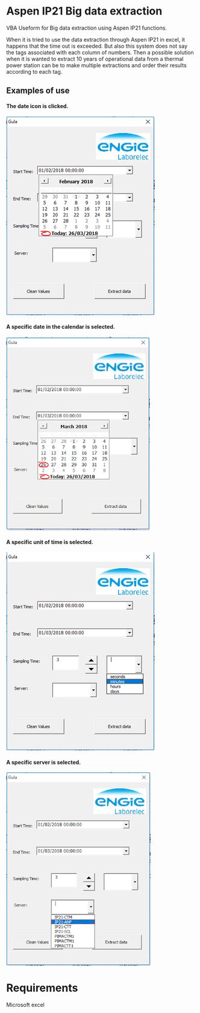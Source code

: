 # Aspen IP21 Big data extraction
VBA Useform for Big data extraction using Aspen IP21 functions.

When it is tried to use the data extraction through Aspen IP21 
in excel, it happens that the time out is exceeded. But also this
system does not say the tags associated with each column of numbers. 
Then a possible solution when it is wanted to extract 10 years of 
operational data from a thermal power station can be to make multiple 
extractions and order their results according to each tag.

## Examples of use
#### The date icon is clicked.
![Test Image 1](https://github.com/nicolasoyharcabal/IP21_Big_data_extraction/blob/master/examples_of_use/gula1.png)

#### A specific date in the calendar is selected.
![Test Image 2](https://github.com/nicolasoyharcabal/IP21_Big_data_extraction/blob/master/examples_of_use/gula2.png)

#### A specific unit of time is selected.
![Test Image 3](https://github.com/nicolasoyharcabal/IP21_Big_data_extraction/blob/master/examples_of_use/gula3.png)

#### A specific server is selected.
![Test Image 4](https://github.com/nicolasoyharcabal/IP21_Big_data_extraction/blob/master/examples_of_use/gula4.png)


# Requirements 
Microsoft excel
